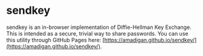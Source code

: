 # sendkey
sendkey is an in-browser implementation of Diffie-Hellman Key Exchange. This is intended as a secure, trivial way to
share passwords. You can use this utility through GitHub Pages here:
[https://amadigan.github.io/sendkey/](https://amadigan.github.io/sendkey/).
